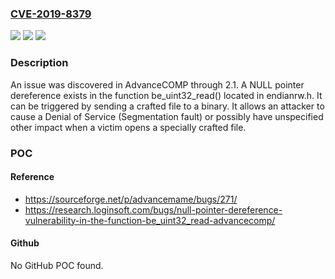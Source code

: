 ### [CVE-2019-8379](https://cve.mitre.org/cgi-bin/cvename.cgi?name=CVE-2019-8379)
![](https://img.shields.io/static/v1?label=Product&message=n%2Fa&color=blue)
![](https://img.shields.io/static/v1?label=Version&message=n%2Fa&color=blue)
![](https://img.shields.io/static/v1?label=Vulnerability&message=n%2Fa&color=brighgreen)

### Description

An issue was discovered in AdvanceCOMP through 2.1. A NULL pointer dereference exists in the function be_uint32_read() located in endianrw.h. It can be triggered by sending a crafted file to a binary. It allows an attacker to cause a Denial of Service (Segmentation fault) or possibly have unspecified other impact when a victim opens a specially crafted file.

### POC

#### Reference
- https://sourceforge.net/p/advancemame/bugs/271/
- https://research.loginsoft.com/bugs/null-pointer-dereference-vulnerability-in-the-function-be_uint32_read-advancecomp/

#### Github
No GitHub POC found.


